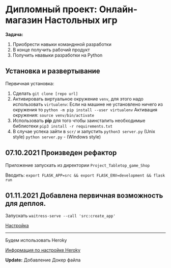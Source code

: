 # Дипломный проект: Онлайн-магазин Настольных игр

<b>Задача:</b> 
1. Приобрести навыки команднной разработки
2. В конце получить рабочий продукт
3. Получить нвавыки разработки на Python

## Установка и развертывание
Первичная установка:
1. Сделать `git clone [repo url]`
2. Активировать виртуальное окружение `venv`, для этого надо использовать `virtualenv`:
Если на машине не установлено ничего из окружения то `python -m pip install --user virtualenv`
Активация окружения:
`source venv/bin/activate`
2. Использовать <b>pip</b> для того чтобы заинсталить необходимые библиотеки `pip3 install -r requirements.txt`
3. В случае успеха зайти в `scr/` и запустить `python3 server.py` (Unix style) 
`python server.py` - (Windows style)

## 07.10.2021 Произведен рефактор
Приложение запускать из директории `Project_Tabletop_game_Shop`

Вводить: `export FLASK_APP=src && export FLASK_ENV=development && flask run
`

## 01.11.2021 Добавлена первичная возможность для деплоя.

Запускать
`waitress-serve --call 'src:create_app'`

[Настройка](https://docs.pylonsproject.org/projects/waitress/en/stable/usage.html "этапы работы")

----------------
Будем использовать Heroky

[Информация по настройке Heroky](https://devcenter.heroku.com/articles/getting-started-with-python?singlepage=true "Настройка Heroky")


<b>Update:</b> Добавление Докер файла
